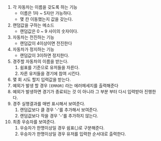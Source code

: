 1. 각 자동차는 이름을 갖도록 하는 기능
   + 이름은 1자 ~ 5자만 가능하다.
   + 몇 칸 이동했는지 값을 갖는다.
2. 랜덤값을 구하는 메소드
   + 랜덤값은 0 ~ 9 사이의 숫자이다.
3. 자동차는 전진하는 기능
   + 랜덤값이 4이상이면 전진한다
4. 자동차가 정지하는 기능
   + 랜덤값이 3이하면 정지한다.
5. 경주할 자동차의 이름을 받는다.
   1. 쉼표를 기준으로 유저들을 자른다.
   2. 자른 유저들을 경기에 참여 시킨다.
6. 몇 회 시도 할지 입력값을 받는다.
7. 예외가 발생 할 경우 `[ERROR]` 라는 에러메세지를 출력해준다
8. 예외가 발생하면 경기가 종료되는 것 이 아니라 그 부분 부터 다시 입력받아 진행한다.
9. 경주 실행결과를 매번 표시해서 보여준다.
   1. 랜덤값보다 클 경우 '-'를 추가해서 보여준다.
   2. 랜덤겂보다 작을 경우 '-'를 추가하지 않는다.
10. 최종 우승자를 보여준다.
    1. 우승자가 한명이상일 경우 쉼표(,)로 구분해준다.
    2. 우승자가 한명이상일 경우 유저를 입력한 순서대로 출력한다.
